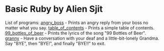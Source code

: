 # Basic Ruby by Alien Sjit

List of programs:
[angry_boss]() - Prints an angry reply from your boss no matter what you say.
[table_of_contents]() - Prints a simple table of contents.
[99_bottles_of_beer]() - Prints the lyrics of the song "99 Bottles of Beer".
[granny]() - Have a conversation with your deaf and a little-bit-lonely Grandma. Say "BYE", then "BYE!", and finally "BYE!!" to exit. 
